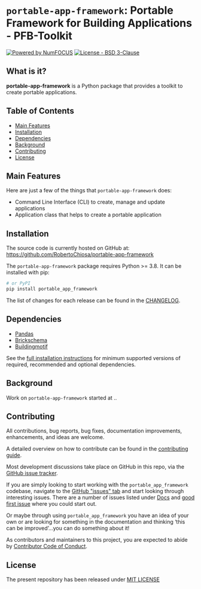 # `portable-app-framework`: Portable Framework for Building Applications - PFB-Toolkit

[![Powered by NumFOCUS](https://img.shields.io/badge/powered%20by-BAEDALAB-orange.svg?style=flat&colorA=E1523D&colorB=007D8A)](https://numfocus.org) [![License - BSD 3-Clause](https://img.shields.io/pypi/l/afdd.svg)](https://github.com/RobertoChiosa/afdd/blob/main/LICENSE) 

## What is it?

**portable-app-framework** is a Python package that provides a toolkit to create portable applications.

## Table of Contents

- [Main Features](#main-features)
- [Installation](#installation)
- [Dependencies](#dependencies)
- [Background](#background)
- [Contributing](#contributing)
- [License](#license)

## Main Features

Here are just a few of the things that `portable-app-framework` does:

- Command Line Interface (CLI) to create, manage and update applications
- Application class that helps to create a portable application

## Installation

The source code is currently hosted on GitHub at:
https://github.com/RobertoChiosa/portable-app-framework

The `portable-app-framework` package requires Python >= 3.8. It can be installed with pip:

```sh
# or PyPI
pip install portable_app_framework
```

The list of changes for each release can be found in the
[CHANGELOG](https://github.com/RobertoChiosa/portable-app-framework/blob/main/CHANGELOG.md).

## Dependencies

- [Pandas]()
- [Brickschema]()
- [Buildingmotif]()

See the [full installation instructions](https://portable-app-framework.pydata.org/portable-app-framework-docs/stable/install.html#dependencies)
for minimum supported versions of required, recommended and optional dependencies.

## Background

Work on ``portable-app-framework`` started at ..

## Contributing

[//]: # ([![Open Source Helpers]&#40;https://www.codetriage.com/RobertoChiosa/afdd/badges/users.svg&#41;]&#40;https://www.codetriage.com/RobertoChiosa/afdd&#41;)

All contributions, bug reports, bug fixes, documentation improvements, enhancements, and ideas are welcome.

A detailed overview on how to contribute can be found in the [contributing guide](https://github.com/RobertoChiosa/portable-app-framework/blob/main/CONTRIBUTING.md).

Most development discussions take place on GitHub in this repo, via the [GitHub issue tracker](https://github.com/RobertoChiosa/portable-app-framework/issues).

If you are simply looking to start working with the `portable_app_framework` codebase, navigate to the [GitHub "issues" tab](https://github.com/RobertoChiosa/portable-app-framework/issues) and start looking through interesting issues. There are a number of issues listed under [Docs](https://github.com/RobertoChiosa/portable-app-framework/issues?labels=Docs&sort=updated&state=open) and [good first issue](https://github.com/RobertoChiosa/portable-app-framework/issues?labels=good+first+issue&sort=updated&state=open) where you could start out.

Or maybe through using `portable_app_framework` you have an idea of your own or are looking for something in the documentation and
thinking ‘this can be improved’...you can do something about it!

As contributors and maintainers to this project, you are expected to abide by [Contributor Code of Conduct](https://github.com/RobertoChiosa/portable-app-framework/blob/main/CODE_OF_CONDUCT.md).

## License

The present repository has been released under [MIT LICENSE](LICENSE)


